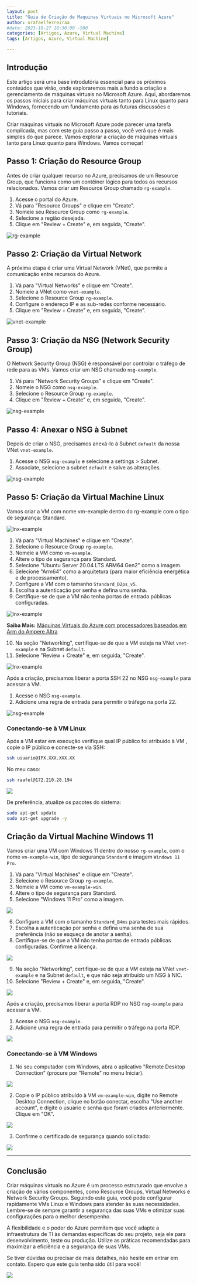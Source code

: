 ```yaml
---
layout: post
title: "Guia de Criação de Maquinas Virtuais no Microsoft Azure"
author: orafaelferreiraa
#date: 2023-10-27 18:30:00 -500
categories: [Artigos, Azure, Virtual Machine]
tags: [Artigos, Azure, Virtual Machine]

---
```


## Introdução

Este artigo será uma base introdutória essencial para os próximos conteúdos que virão, onde exploraremos mais a fundo a criação e gerenciamento de máquinas virtuais no Microsoft Azure. Aqui, abordaremos os passos iniciais para criar máquinas virtuais tanto para Linux quanto para Windows, fornecendo um fundamento para as futuras discussões e tutoriais.

Criar máquinas virtuais no Microsoft Azure pode parecer uma tarefa complicada, mas com este guia passo a passo, você verá que é mais simples do que parece. Vamos explorar a criação de máquinas virtuais tanto para Linux quanto para Windows. Vamos começar!

## Passo 1: Criação do Resource Group

Antes de criar qualquer recurso no Azure, precisamos de um Resource Group, que funciona como um contêiner lógico para todos os recursos relacionados. Vamos criar um Resource Group chamado `rg-example`.

1. Acesse o portal do Azure.
2. Vá para "Resource Groups" e clique em "Create".
3. Nomeie seu Resource Group como `rg-example`.
4. Selecione a região desejada.
5. Clique em "Review + Create" e, em seguida, "Create".

![rg-example](https://stoblobcertificados011.blob.core.windows.net/imagens-blog/artigos/example/example1.png)

## Passo 2: Criação da Virtual Network

A próxima etapa é criar uma Virtual Network (VNet), que permite a comunicação entre recursos do Azure.

1. Vá para "Virtual Networks" e clique em "Create".
2. Nomeie a VNet como `vnet-example`.
3. Selecione o Resource Group `rg-example`.
4. Configure o endereço IP e as sub-redes conforme necessário.
5. Clique em "Review + Create" e, em seguida, "Create".

![vnet-example](https://stoblobcertificados011.blob.core.windows.net/imagens-blog/artigos/example/example2.png)

## Passo 3: Criação da NSG (Network Security Group)

O Network Security Group (NSG) é responsável por controlar o tráfego de rede para as VMs. Vamos criar um NSG chamado `nsg-example`.

1. Vá para "Network Security Groups" e clique em "Create".
2. Nomeie o NSG como `nsg-example`.
3. Selecione o Resource Group `rg-example`.
4. Clique em "Review + Create" e, em seguida, "Create".

![nsg-example](https://stoblobcertificados011.blob.core.windows.net/imagens-blog/artigos/example/example3.png)

## Passo 4: Anexar o NSG à Subnet

Depois de criar o NSG, precisamos anexá-lo à Subnet `default` da nossa VNet `vnet-example`.

1. Acesse o NSG `nsg-example` e selecione a settings > Subnet.
2. Associate, selecione a subnet `default` e salve as alterações.

![nsg-example](https://stoblobcertificados011.blob.core.windows.net/imagens-blog/artigos/example/example19.png)

## Passo 5: Criação da Virtual Machine Linux

Vamos criar a VM com nome vm-example dentro do rg-example com o tipo de segurança: Standard.

![lnx-example](https://stoblobcertificados011.blob.core.windows.net/imagens-blog/artigos/example/example4.png)

1. Vá para "Virtual Machines" e clique em "Create".
2. Selecione o Resource Group `rg-example`.
3. Nomeie a VM como `vm-example`.
4. Altere o tipo de segurança para Standard.
5. Selecione "Ubuntu Server 20.04 LTS ARM64 Gen2" como a imagem.
6. Selecione "Arm64" como a arquitetura (para maior eficiência energética e de processamento).
7. Configure a VM com o tamanho `Standard_D2ps_v5`.
8. Escolha a autenticação por senha e defina uma senha.
9. Certifique-se de que a VM não tenha portas de entrada públicas configuradas.

![lnx-example](https://stoblobcertificados011.blob.core.windows.net/imagens-blog/artigos/example/example5.png)

**Saiba Mais:** [Máquinas Virtuais do Azure com processadores baseados em Arm do Ampere Altra](https://azure.microsoft.com/pt-br/updates/generally-available-new-azure-virtual-machines-with-ampere-altra-armbased-processors/)

10. Na seção "Networking", certifique-se de que a VM esteja na VNet `vnet-example` e na Subnet `default`.
11. Selecione "Review + Create" e, em seguida, "Create".

![lnx-example](https://stoblobcertificados011.blob.core.windows.net/imagens-blog/artigos/example/example6.png)

Após a criação, precisamos liberar a porta SSH 22 no NSG `nsg-example` para acessar a VM.

1. Acesse o NSG `nsg-example`.
2. Adicione uma regra de entrada para permitir o tráfego na porta 22.

![nsg-example](https://stoblobcertificados011.blob.core.windows.net/imagens-blog/artigos/example/example7.png)

### Conectando-se à VM Linux

Após a VM estar em execução verifique qual IP público foi atribuído à VM , copie o IP público e conecte-se via SSH:

```bash
ssh usuario@IPX.XXX.XXX.XX
```
No meu caso: 

```bash
ssh raafel@172.210.28.194
```
![](https://stoblobcertificados011.blob.core.windows.net/imagens-blog/artigos/example/example8.png)

De preferência, atualize os pacotes do sistema:

```bash
sudo apt-get update
sudo apt-get upgrade -y
```

## Criação da Virtual Machine Windows 11

Vamos criar uma VM com Windows 11 dentro do nosso `rg-example`, com o nome `vm-example-win`, tipo de segurança `Standard` e imagem `Windows 11 Pro`.

1. Vá para "Virtual Machines" e clique em "Create".
2. Selecione o Resource Group `rg-example`.
3. Nomeie a VM como `vm-example-win`.
4. Altere o tipo de segurança para Standard.
5. Selecione "Windows 11 Pro" como a imagem.

![](https://stoblobcertificados011.blob.core.windows.net/imagens-blog/artigos/example/example13.png)

6. Configure a VM com o tamanho `Standard_B4ms` para testes mais rápidos.
7. Escolha a autenticação por senha e defina uma senha de sua preferência (não se esqueça de anotar a senha).
8. Certifique-se de que a VM não tenha portas de entrada públicas configuradas. Confirme a licença.

![](https://stoblobcertificados011.blob.core.windows.net/imagens-blog/artigos/example/example14.png)

9. Na seção "Networking", certifique-se de que a VM esteja na VNet `vnet-example` e na Subnet `default`, e que não seja atribuído um NSG à NIC.
10. Selecione "Review + Create" e, em seguida, "Create".

![](https://stoblobcertificados011.blob.core.windows.net/imagens-blog/artigos/example/example15.png)

Após a criação, precisamos liberar a porta RDP no NSG `nsg-example` para acessar a VM.

1. Acesse o NSG `nsg-example`.
2. Adicione uma regra de entrada para permitir o tráfego na porta RDP.

![](https://stoblobcertificados011.blob.core.windows.net/imagens-blog/artigos/example/example16.png)

### Conectando-se à VM Windows

1. No seu computador com Windows, abra o aplicativo "Remote Desktop Connection" (procure por "Remote" no menu Iniciar).

![](https://stoblobcertificados011.blob.core.windows.net/imagens-blog/artigos/example/example22.png)

2. Copie o IP público atribuído à VM `vm-example-win`, digite no Remote Desktop Connection, clique no botão conectar, escolha "Use another account", e digite o usuário e senha que foram criados anteriormente. Clique em "OK".

![](https://stoblobcertificados011.blob.core.windows.net/imagens-blog/artigos/example/example17.png)

3. Confirme o certificado de segurança quando solicitado:

![](https://stoblobcertificados011.blob.core.windows.net/imagens-blog/artigos/example/example18.png)

---

## Conclusão

Criar máquinas virtuais no Azure é um processo estruturado que envolve a criação de vários componentes, como Resource Groups, Virtual Networks e Network Security Groups. Seguindo este guia, você pode configurar rapidamente VMs Linux e Windows para atender às suas necessidades. Lembre-se de sempre garantir a segurança das suas VMs e otimizar suas configurações para o melhor desempenho.

A flexibilidade e o poder do Azure permitem que você adapte a infraestrutura de TI às demandas específicas do seu projeto, seja ele para desenvolvimento, teste ou produção. Utilize as práticas recomendadas para maximizar a eficiência e a segurança de suas VMs.

Se tiver dúvidas ou precisar de mais detalhes, não hesite em entrar em contato. Espero que este guia tenha sido útil para você!

![](https://stoblobcertificados011.blob.core.windows.net/imagens-blog/posts/Logo2.png)